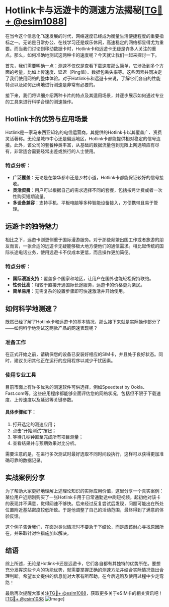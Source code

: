 # Hotlink卡与远遊卡的测速方法揭秘[[TG💪+ @esim1088](https://t.me/s/esim1088)]

在当今这个信息化飞速发展的时代，网络速度已经成为衡量生活便捷程度的重要指标之一。无论是日常办公、在线学习还是娱乐休闲，高速稳定的网络都显得尤为重要。而当我们讨论到移动数据卡时，Hotlink卡和远遊卡无疑是许多人关注的重点。那么，如何准确地测试这两种卡的速度呢？今天就让我们一起来探讨一下。

首先，我们需要明确一点：测速不仅仅是查看下载速度那么简单，它涉及到多个方面的考量，比如上传速度、延迟（Ping值）、数据包丢失率等。这些因素共同决定了我们使用网络的整体体验。对于Hotlink卡和远遊卡来说，了解它们各自的性能特点以及如何正确地进行测速是非常有必要的。

接下来，我们将详细介绍两种卡片的特点及其适用场景，并逐步展示如何通过专业的工具来进行科学合理的测速操作。

## Hotlink卡的优势与应用场景

Hotlink是一家马来西亚知名的电信运营商，其提供的Hotlink卡以其覆盖广、资费灵活著称。无论是城市中心还是偏远地区，Hotlink卡都能提供相对稳定的信号连接。此外，该公司的套餐种类丰富，从基础的数据流量包到无限上网选项应有尽有，非常适合需要经常出差或旅行的人士使用。

### 特点分析：
- **广泛覆盖**：无论是在繁华都市还是乡村小道，Hotlink卡都能保证较好的信号接收。
- **灵活资费**：用户可以根据自己的需求选择不同的套餐，包括按月计费或者一次性购买短期流量。
- **多设备兼容**：支持手机、平板电脑等多种智能设备接入，方便携带且易于管理。

## 远遊卡的独特魅力

相比之下，远遊卡则更侧重于国际漫游服务。对于那些频繁出国工作或者旅游的朋友而言，一张合适的远遊卡无疑能够极大地方便他们的通信需求。相比起传统的国际长途电话业务，使用远遊卡不仅成本更低，而且操作更加简便。

### 特点分析：
- **国际漫游支持**：覆盖多个国家和地区，让用户在国外也能轻松保持联络。
- **性价比高**：相较于直接开通国际长途服务，远遊卡的价格更为亲民。
- **简单易用**：无需复杂的设置步骤即可快速激活并开始使用。

## 如何科学地测速？

既然已经了解了Hotlink卡和远遊卡的基本情况，那么接下来就是实际操作部分了——如何科学地测试这两款产品的网速表现呢？

### 准备工作
在正式开始之前，请确保您的设备已安装好相应的SIM卡，并且处于良好状态。同时，建议关闭其他正在运行的应用程序以减少干扰因素。

### 使用专业工具
目前市面上有许多优秀的测速软件可供选择，例如Speedtest by Ookla、Fast.com等。这些应用程序都能够全面评估您的网络状况，包括但不限于下载速度、上传速度以及延迟等关键参数。

#### 具体步骤如下：
1. 打开选定的测速应用；
2. 点击“开始测试”按钮；
3. 等待几秒钟直至完成所有项目测量；
4. 查看结果并与预期效果对比分析。

需要注意的是，在进行多次测试时最好选取不同时间段执行，这样可以获得更加准确可靠的数据记录。

## 实战案例分享

为了帮助大家更好地理解上述理论知识的实际应用价值，这里分享一个真实案例：某位用户近期刚购买了一张Hotlink卡用于日常通勤途中刷短视频。起初他对该卡的表现并不满意，觉得网速不够快。后来经过反复尝试后发现，问题可能出在所处位置附近基站密度较低所致。于是他调整了自己的活动范围，最终得到了满意的体验反馈。

这个例子告诉我们，在面对类似情况时不要急于下结论，而是应该耐心寻找原因所在，并采取针对性措施加以解决。

## 结语

综上所述，无论是Hotlink卡还是远遊卡，它们各自都有其独特的优势所在。要想充分发挥这些卡片的功能优势，就需要掌握正确的测速方法并结合实际情况做出合理判断。希望本文提供的信息能对大家有所帮助，在今后选购及使用过程中少走弯路！

最后再次提醒大家关注[TG💪+ @esim1088](https://t.me/s/esim1088)，获取更多关于eSIM卡的相关资讯吧！[[TG💪+ @esim1088](https://t.me/s/esim1088) ![Image](https://i.postimg.cc/4NQfJmqS/Snipaste-2025-05-13-00-14-12.png)]